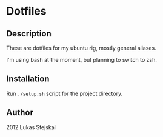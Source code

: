 # Dotfiles #

## Description ##

These are dotfiles for my ubuntu rig, mostly general aliases.

I'm using bash at the moment, but planning to switch to zsh.

## Installation ##

Run `./setup.sh` script for the project directory.

## Author ##

2012 Lukas Stejskal
